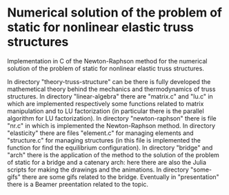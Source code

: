 # Numerical solution of the problem of static for nonlinear elastic truss structures
Implementation in C of the Newton-Raphson method for the numerical solution of the problem of static for nonlinear elastic truss structures.

In directory "theory-truss-structure" can be there is fully developed the mathemetical theory behind the mechanics and thermodynamics of truss structures. In directory "linear-algebra" there are "matrix.c" and "lu.c" in which are implemented respectively some functions related to matrix manipulation and to LU factorization (in particular there is the parallel algorithm for LU factorization). In directory "newton-raphson" there is file "nr.c" in which is implemented the Newton-Raphson method. In directory "elasticity" there are files "element.c" for managing elements and "structure.c" for managing structures (in this file is implemented the function for find the equilibrium configuration). In directory "bridge" and "arch" there is the application of the method to the solution of the problem of static for a bridge and a catenary arch: here there are also the Julia scripts for making the drawings and the animations. In directory "some-gifs" there are some gifs related to the bridge. Eventually in "presentation" there is a Beamer preentation related to the topic.
